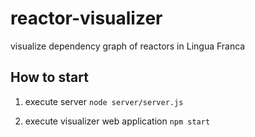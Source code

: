 # reactor-visualizer
visualize dependency graph of reactors in Lingua Franca


## How to start
1. execute server
`node server/server.js`

2. execute visualizer web application
`npm start`

